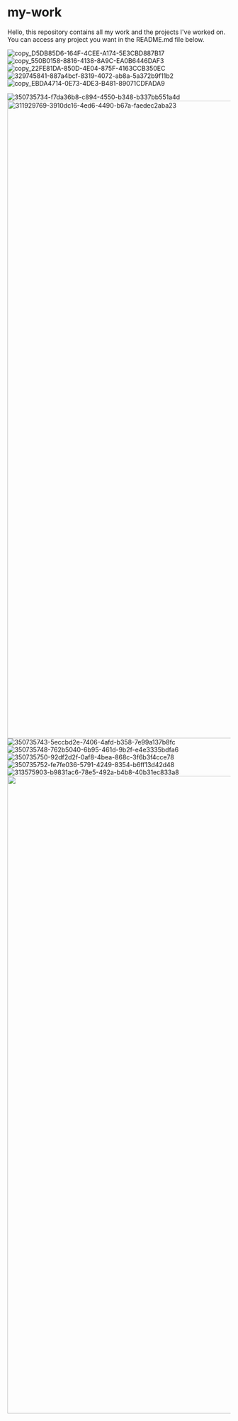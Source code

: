 # my-work
Hello, this repository contains all my work and the projects I've worked on. You can access any project you want in the README.md file below.

![copy_D5DB85D6-164F-4CEE-A174-5E3CBD887B17](https://github.com/user-attachments/assets/65f07b08-1cd6-4280-83db-8ad8d26952d6)
![copy_550B0158-8816-4138-8A9C-EA0B6446DAF3](https://github.com/user-attachments/assets/ca277098-2cf3-490f-9a06-8585864bf28c)
![copy_22FE81DA-850D-4E04-875F-4163CCB350EC](https://github.com/user-attachments/assets/6cef2c0e-56bd-46b6-b1c3-d5a24e8e3a47)
![329745841-887a4bcf-8319-4072-ab8a-5a372b9f11b2](https://github.com/user-attachments/assets/655b8cf4-399f-4495-ba9a-ce7d7b6cad3a)
![copy_EBDA4714-0E73-4DE3-B481-89071CDFADA9](https://github.com/user-attachments/assets/d9e408b8-6bf6-4e54-b009-60cbce9165e1)

![350735734-f7da36b8-c894-4550-b348-b337bb551a4d](https://github.com/user-attachments/assets/f2124306-6377-4e75-9c3f-f4f6a07fd42c)
<img width="1440" alt="311929769-3910dc16-4ed6-4490-b67a-faedec2aba23" src="https://github.com/user-attachments/assets/f82845ca-902f-48f8-ad3c-0fb404b46d3f">
![350735743-5eccbd2e-7406-4afd-b358-7e99a137b8fc](https://github.com/user-attachments/assets/e147e460-2c0d-4e12-8dd2-67b5d9138806)
![350735748-762b5040-6b95-461d-9b2f-e4e3335bdfa6](https://github.com/user-attachments/assets/7116a0a5-7f55-465d-af00-6a46fdaccb52)
![350735750-92df2d2f-0af8-4bea-868c-3f6b3f4cce78](https://github.com/user-attachments/assets/c721b5ee-e26c-4cc0-a4de-b37577554624)
![350735752-fe7fe036-5791-4249-8354-b6ff13d42d48](https://github.com/user-attachments/assets/a1326b10-b561-45bd-ba55-1d853bb399cc)
![313575903-b9831ac6-78e5-492a-b4b8-40b31ec833a8](https://github.com/user-attachments/assets/d5c8c8af-0a4a-47fc-8274-17ddff85aa68)
<img width="1440" alt="‏" src="https://github.com/user-attachments/assets/5a2eea24-8548-4de8-b8ff-f31a901380d7">
